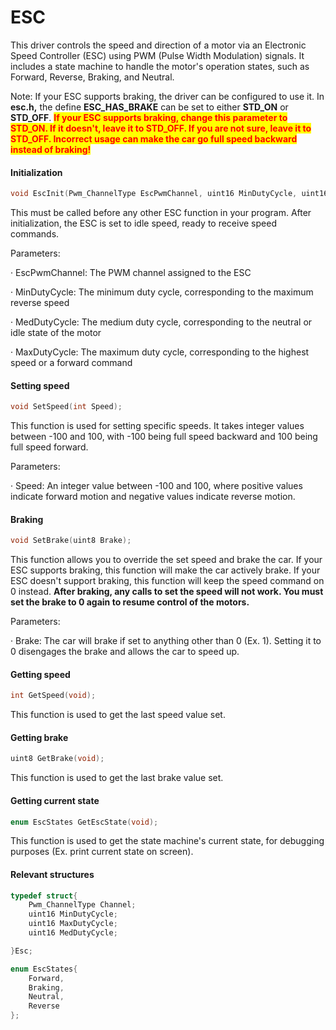 # ESC

This driver controls the speed and direction of a motor via an Electronic Speed Controller (ESC) using PWM (Pulse Width Modulation) signals. It includes a state machine to handle the motor's operation states, such as Forward, Reverse, Braking, and Neutral.

Note: If your ESC supports braking, the driver can be configured to use it. In **esc.h,** the define **ESC\_HAS\_BRAKE** can be set to either **STD\_ON** or **STD\_OFF**. <mark style="color:red;">**If your ESC supports braking, change this parameter to STD\_ON. If it doesn't, leave it to STD\_OFF. If you are not sure, leave it to STD\_OFF. Incorrect usage can make the car go full speed backward instead of braking!**</mark>

#### Initialization

```c
void EscInit(Pwm_ChannelType EscPwmChannel, uint16 MinDutyCycle, uint16 MedDutyCycle, uint16 MaxDutyCycle);
```

This must be called before any other ESC function in your program. After initialization, the ESC is set to idle speed, ready to receive speed commands.

Parameters:

·       EscPwmChannel: The PWM channel assigned to the ESC

·       MinDutyCycle: The minimum duty cycle, corresponding to the maximum reverse speed

·       MedDutyCycle: The medium duty cycle, corresponding to the neutral or idle state of the motor

·       MaxDutyCycle: The maximum duty cycle, corresponding to the highest speed or a forward command

#### Setting speed

```c
void SetSpeed(int Speed);
```

This function is used for setting specific speeds. It takes integer values between -100 and 100, with -100 being full speed backward and 100 being full speed forward.

Parameters:

·       Speed: An integer value between -100 and 100, where positive values indicate forward motion and negative values indicate reverse motion.

#### Braking

```c
void SetBrake(uint8 Brake);
```

This function allows you to override the set speed and brake the car. If your ESC supports braking, this function will make the car actively brake. If your ESC doesn't support braking, this function will keep the speed command on 0 instead. **After braking, any calls to set the speed will not work. You must set the brake to 0 again to resume control of the motors.**

Parameters:

·       Brake: The car will brake if set to anything other than 0 (Ex. 1). Setting it to 0 disengages the brake and allows the car to speed up.

#### Getting speed

```c
int GetSpeed(void);
```

This function is used to get the last speed value set.

#### Getting brake

```c
uint8 GetBrake(void);
```

This function is used to get the last brake value set.

#### Getting current state

```c
enum EscStates GetEscState(void);
```

This function is used to get the state machine's current state, for debugging purposes (Ex. print current state on screen).

#### Relevant structures

```c
typedef struct{
    Pwm_ChannelType Channel;
    uint16 MinDutyCycle;
    uint16 MaxDutyCycle;
    uint16 MedDutyCycle;

}Esc;
```

```c
enum EscStates{
    Forward,
    Braking,
    Neutral,
    Reverse
};
```
